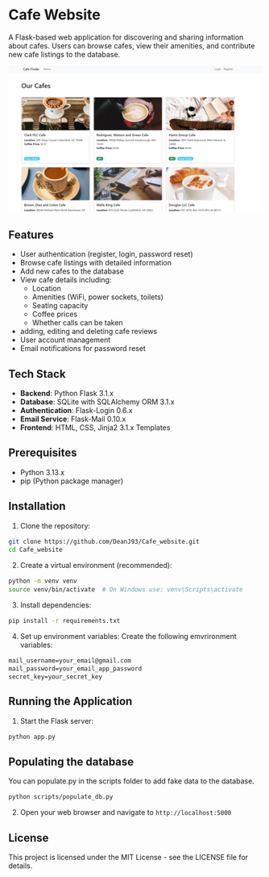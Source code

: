 # Cafe Website

A Flask-based web application for discovering and sharing information about cafes. Users can browse cafes, view their amenities, and contribute new cafe listings to the database.

![Screenshot of Cafe Website](screenshots/landing-page.png)

## Features

- User authentication (register, login, password reset)
- Browse cafe listings with detailed information
- Add new cafes to the database
- View cafe details including:
  - Location
  - Amenities (WiFi, power sockets, toilets)
  - Seating capacity
  - Coffee prices
  - Whether calls can be taken
- adding, editing and deleting cafe reviews
- User account management
- Email notifications for password reset

## Tech Stack

- **Backend**: Python Flask 3.1.x
- **Database**: SQLite with SQLAlchemy ORM 3.1.x
- **Authentication**: Flask-Login 0.6.x
- **Email Service**: Flask-Mail 0.10.x
- **Frontend**: HTML, CSS, Jinja2 3.1.x Templates

## Prerequisites

- Python 3.13.x
- pip (Python package manager)

## Installation

1. Clone the repository:
```bash
git clone https://github.com/DeanJ93/Cafe_website.git
cd Cafe_website
```

2. Create a virtual environment (recommended):
```bash
python -m venv venv
source venv/bin/activate  # On Windows use: venv\Scripts\activate
```

3. Install dependencies:
```bash
pip install -r requirements.txt
```

4. Set up environment variables:
Create the following emvrironment variables:
```
mail_username=your_email@gmail.com
mail_password=your_email_app_password
secret_key=your_secret_key
```

## Running the Application

1. Start the Flask server:
```bash
python app.py
```

## Populating the database
You can populate.py in the scripts folder to add fake data to the database.

```bash
python scripts/populate_db.py
```

2. Open your web browser and navigate to `http://localhost:5000`

## License

This project is licensed under the MIT License - see the LICENSE file for details.
